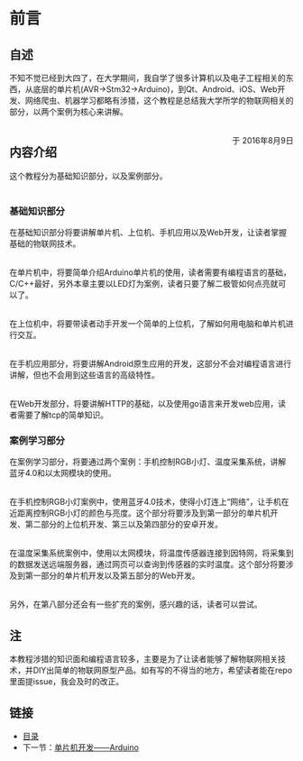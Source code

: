 # 前言

## 自述

不知不觉已经到大四了，在大学期间，我自学了很多计算机以及电子工程相关的东西，从底层的单片机(AVR->Stm32->Arduino)，到Qt、Android、iOS、Web开发、网络爬虫、机器学习都略有涉猎，这个教程是总结我大学所学的物联网相关的部分，以两个案例为核心来讲解。<br><br>

<span style="float:right">于 2016年8月9日</span>

## 内容介绍
这个教程分为基础知识部分，以及案例部分。<br><br>

### 基础知识部分
在基础知识部分将要讲解单片机、上位机、手机应用以及Web开发，让读者掌握基础的物联网技术。<br><br>

在单片机中，将要简单介绍Arduino单片机的使用，读者需要有编程语言的基础，C/C++最好，另外本章主要以LED灯为案例，读者只要了解二极管如何点亮就可以了。<br><br>

在上位机中，将要带读者动手开发一个简单的上位机，了解如何用电脑和单片机进行交互。<br><br>

在手机应用部分，将要讲解Android原生应用的开发，这部分不会对编程语言进行讲解，但也不会用到这些语言的高级特性。<br><br>

在Web开发部分，将要讲解HTTP的基础，以及使用go语言来开发web应用，读者需要了解tcp的简单知识。

### 案例学习部分
在案例学习部分，将要通过两个案例：手机控制RGB小灯、温度采集系统，讲解蓝牙4.0和以太网模块的使用。<br><br>

在手机控制RGB小灯案例中，使用蓝牙4.0技术，使得小灯连上“网络”，让手机在近距离控制RGB小灯的颜色与亮度。这个部分将要涉及到第一部分的单片机开发、第二部分的上位机开发、第三以及第四部分的安卓开发。<br><br>

在温度采集系统案例中，使用以太网模块，将温度传感器连接到因特网，将采集到的数据发送远端服务器，通过网页可以查询到传感器的实时温度。这个部分将要涉及到第一部分的单片机开发以及第五部分的Web开发。<br><br>

另外，在第八部分还会有一些扩充的案例，感兴趣的话，读者可以尝试。

## 注
本教程涉猎的知识面和编程语言较多，主要是为了让读者能够了解物联网相关技术，并DIY出简单的物联网原型产品。如有写的不得当的地方，希望读者能在repo里面提issue，我会及时的改正。

## 链接
- [目录](directory.md)  
- 下一节：[单片机开发——Arduino](1.0.md)
